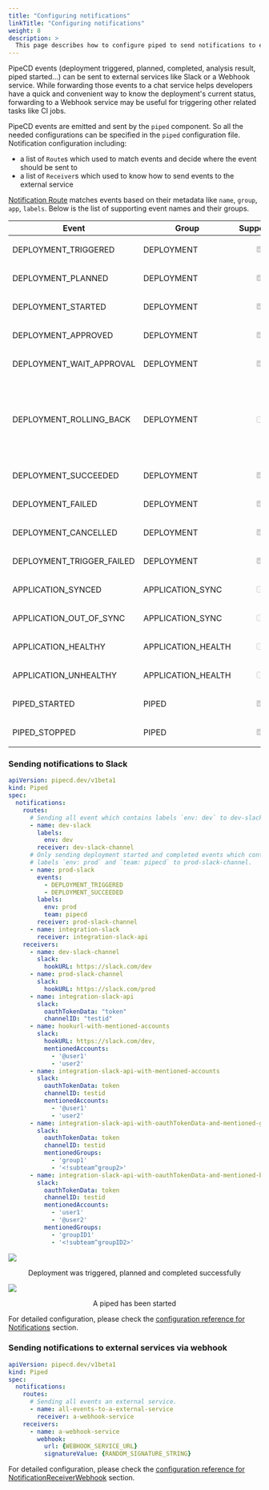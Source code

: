 ```yaml
---
title: "Configuring notifications"
linkTitle: "Configuring notifications"
weight: 8
description: >
  This page describes how to configure piped to send notifications to external services.
---
```


PipeCD events (deployment triggered, planned, completed, analysis result, piped started...) can be sent to external services like Slack or a Webhook service. While forwarding those events to a chat service helps developers have a quick and convenient way to know the deployment's current status, forwarding to a Webhook service may be useful for triggering other related tasks like CI jobs.

PipeCD events are emitted and sent by the `piped` component. So all the needed configurations can be specified in the `piped` configuration file.
Notification configuration including:
- a list of `Route`s which used to match events and decide where the event should be sent to
- a list of `Receiver`s which used to know how to send events to the external service

[Notification Route](../configuration-reference/#notificationroute) matches events based on their metadata like `name`, `group`, `app`, `labels`.
Below is the list of supporting event names and their groups.

| Event | Group | Supported | Description |
|-|-|-|-|
| DEPLOYMENT_TRIGGERED | DEPLOYMENT | <p style="text-align: center;"><input type="checkbox" checked disabled></p> |  |
| DEPLOYMENT_PLANNED | DEPLOYMENT | <p style="text-align: center;"><input type="checkbox" checked disabled></p> |  |
| DEPLOYMENT_STARTED | DEPLOYMENT | <p style="text-align: center;"><input type="checkbox" checked disabled></p> |  |
| DEPLOYMENT_APPROVED | DEPLOYMENT | <p style="text-align: center;"><input type="checkbox" checked disabled></p> |  |
| DEPLOYMENT_WAIT_APPROVAL | DEPLOYMENT | <p style="text-align: center;"><input type="checkbox" checked disabled></p> |  |
| DEPLOYMENT_ROLLING_BACK | DEPLOYMENT | <p style="text-align: center;"><input type="checkbox" disabled></p> | PipeCD sends a notification when a deployment is completed, while it does not send a notification when a deployment status changes to DEPLOYMENT_ROLLING_BACK because it is not a completion status. See [#4547](https://github.com/pipe-cd/pipecd/issues/4547) |
| DEPLOYMENT_SUCCEEDED | DEPLOYMENT | <p style="text-align: center;"><input type="checkbox" checked disabled></p> |  |
| DEPLOYMENT_FAILED | DEPLOYMENT | <p style="text-align: center;"><input type="checkbox" checked disabled></p> |  |
| DEPLOYMENT_CANCELLED | DEPLOYMENT | <p style="text-align: center;"><input type="checkbox" checked disabled></p> |  |
| DEPLOYMENT_TRIGGER_FAILED | DEPLOYMENT | <p style="text-align: center;"><input type="checkbox" checked disabled></p> |  |
| APPLICATION_SYNCED | APPLICATION_SYNC | <p style="text-align: center;"><input type="checkbox" disabled></p> |  |
| APPLICATION_OUT_OF_SYNC | APPLICATION_SYNC | <p style="text-align: center;"><input type="checkbox" disabled></p> |  |
| APPLICATION_HEALTHY | APPLICATION_HEALTH | <p style="text-align: center;"><input type="checkbox" disabled></p> |  |
| APPLICATION_UNHEALTHY | APPLICATION_HEALTH | <p style="text-align: center;"><input type="checkbox" disabled></p> |  |
| PIPED_STARTED | PIPED | <p style="text-align: center;"><input type="checkbox" checked  disabled></p> |  |
| PIPED_STOPPED | PIPED | <p style="text-align: center;"><input type="checkbox" checked disabled></p> |  |

### Sending notifications to Slack

``` yaml
apiVersion: pipecd.dev/v1beta1
kind: Piped
spec:
  notifications:
    routes:
      # Sending all event which contains labels `env: dev` to dev-slack-channel.
      - name: dev-slack
        labels:
          env: dev
        receiver: dev-slack-channel
      # Only sending deployment started and completed events which contains
      # labels `env: prod` and `team: pipecd` to prod-slack-channel.
      - name: prod-slack
        events:
          - DEPLOYMENT_TRIGGERED
          - DEPLOYMENT_SUCCEEDED
        labels:
          env: prod
          team: pipecd
        receiver: prod-slack-channel
      - name: integration-slack
        receiver: integration-slack-api
    receivers:
      - name: dev-slack-channel
        slack:
          hookURL: https://slack.com/dev
      - name: prod-slack-channel
        slack:
          hookURL: https://slack.com/prod
      - name: integration-slack-api
        slack:
          oauthTokenData: "token"
          channelID: "testid"
      - name: hookurl-with-mentioned-accounts
        slack:
          hookURL: https://slack.com/dev,
          mentionedAccounts:
            - '@user1'
            - 'user2'
      - name: integration-slack-api-with-mentioned-accounts
        slack:
          oauthTokenData: token
          channelID: testid
          mentionedAccounts:
            - '@user1'
            - 'user2'
      - name: integration-slack-api-with-oauthTokenData-and-mentioned-groups
        slack:
          oauthTokenData: token
          channelID: testid
          mentionedGroups:
            - 'group1'
            - '<!subteam^group2>'
      - name: integration-slack-api-with-oauthTokenData-and-mentioned-both-accounts-and-groups
        slack:
          oauthTokenData: token
          channelID: testid
          mentionedAccounts:
            - 'user1'
            - '@user2'
          mentionedGroups:
            - 'groupID1'
            - '<!subteam^groupID2>'
```


![](/images/slack-notification-deployment.png)
<p style="text-align: center;">
Deployment was triggered, planned and completed successfully
</p>

![](/images/slack-notification-piped-started.png)
<p style="text-align: center;">
A piped has been started
</p>


For detailed configuration, please check the [configuration reference for Notifications](../configuration-reference/#notifications) section.

### Sending notifications to external services via webhook

``` yaml
apiVersion: pipecd.dev/v1beta1
kind: Piped
spec:
  notifications:
    routes:
      # Sending all events an external service.
      - name: all-events-to-a-external-service
        receiver: a-webhook-service
    receivers:
      - name: a-webhook-service
        webhook:
          url: {WEBHOOK_SERVICE_URL}
          signatureValue: {RANDOM_SIGNATURE_STRING}
```

For detailed configuration, please check the [configuration reference for NotificationReceiverWebhook](../configuration-reference/#notificationreceiverwebhook) section.
